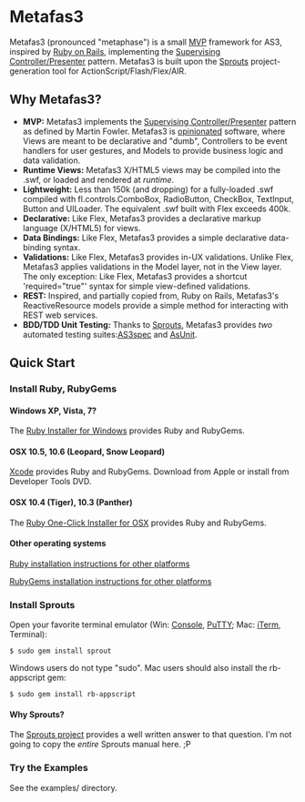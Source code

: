 # Metafas3 #

Metafas3 (pronounced "metaphase") is a small [MVP](http://martinfowler.com/eaaDev/uiArchs.html#Model-view-presentermvp) framework for AS3, inspired by [Ruby on Rails](http://rubyonrails.org/), implementing the [Supervising Controller/Presenter](http://martinfowler.com/eaaDev/SupervisingPresenter.html) pattern. Metafas3 is built upon the [Sprouts](http://projectsprouts.org) project-generation tool for ActionScript/Flash/Flex/AIR.

## Why Metafas3? ##

* **MVP:** Metafas3 implements the [Supervising Controller/Presenter](http://martinfowler.com/eaaDev/SupervisingPresenter.html) pattern as defined by Martin Fowler. Metafas3 is [opinionated](http://gettingreal.37signals.com/ch04_Make_Opinionated_Software.php) software, where Views are meant to be declarative and "dumb", Controllers to be event handlers for user gestures, and Models to provide business logic and data validation.
* **Runtime Views:** Metafas3 X/HTML5 views may be compiled into the .swf, or loaded and rendered at *runtime*.
* **Lightweight:** Less than 150k (and dropping) for a fully-loaded .swf compiled with fl.controls.ComboBox, RadioButton, CheckBox, TextInput, Button and UILoader. The equivalent .swf built with Flex exceeds 400k.
* **Declarative:** Like Flex, Metafas3 provides a declarative markup language (X/HTML5) for views.
* **Data Bindings:** Like Flex, Metafas3 provides a simple declarative data-binding syntax.
* **Validations:** Like Flex, Metafas3 provides in-UX validations. Unlike Flex, Metafas3 applies validations in the Model layer, not in the View layer. The only exception: Like Flex, Metafas3 provides a shortcut 'required="true"' syntax for simple view-defined validations.
* **REST:** Inspired, and partially copied from, Ruby on Rails, Metafas3's ReactiveResource models provide a simple method for interacting with REST web services.
* **BDD/TDD Unit Testing:** Thanks to [Sprouts](http://projectsprouts.org), Metafas3 provides *two* automated testing suites:[AS3spec](http://github.com/fantasticmf/as3spec) and [AsUnit](http://github.com/lukebayes/asunit/).

## Quick Start ##

### Install Ruby, RubyGems ###

#### Windows XP, Vista, 7? ####

The [Ruby Installer for Windows](http://rubyinstaller.org/) provides Ruby and RubyGems.

#### OSX 10.5, 10.6 (Leopard, Snow Leopard) ####

[Xcode](http://developer.apple.com/technology/xcode.html) provides Ruby and RubyGems. Download from Apple or install from Developer Tools DVD.

#### OSX 10.4 (Tiger), 10.3 (Panther) ####

The [Ruby One-Click Installer for OSX](http://rubyosx.rubyforge.org/) provides Ruby and RubyGems.

#### Other operating systems ####

[Ruby installation instructions for other platforms](http://www.ruby-lang.org/en/downloads/)

[RubyGems installation instructions for other platforms](http://docs.rubygems.org/read/chapter/3)

### Install Sprouts ###

Open your favorite terminal emulator (Win: [Console](http://console.sourceforge.net), [PuTTY](http://www.chiark.greenend.org.uk/~sgtatham/putty/); Mac:  [iTerm](http://console.sourceforge.net), Terminal):

    $ sudo gem install sprout

Windows users do not type "sudo". Mac users should also install the rb-appscript gem:

    $ sudo gem install rb-appscript

#### Why Sprouts? ####

The [Sprouts project](http://www.projectsprouts.org) provides a well written answer to that question. I'm not going to copy the *entire* Sprouts manual here. ;P

### Try the Examples ###

See the examples/ directory.